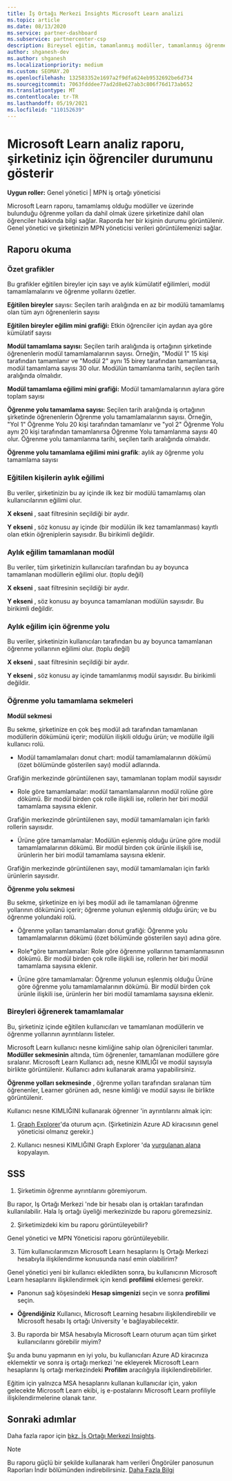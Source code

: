 ```yaml
---
title: İş Ortağı Merkezi Insights Microsoft Learn analizi
ms.topic: article
ms.date: 08/13/2020
ms.service: partner-dashboard
ms.subservice: partnercenter-csp
description: Bireysel eğitim, tamamlanmış modüller, tamamlanmış öğrenme yolları ve daha fazlası ile ilgili veriden yararlanarak şirketinize gelenleri takip edin.
author: shganesh-dev
ms.author: shganesh
ms.localizationpriority: medium
ms.custom: SEOMAY.20
ms.openlocfilehash: 132583352e1697a2f9dfa624eb9532692be6d734
ms.sourcegitcommit: 7063fdddee77ad2d8e627ab3c806f76d173ab652
ms.translationtype: MT
ms.contentlocale: tr-TR
ms.lasthandoff: 05/19/2021
ms.locfileid: "110152639"
---
```

# <a name="the-microsoft-learn-analytics-report-shows-the-status-of-learners-in-your-company"></a>Microsoft Learn analiz raporu, şirketiniz için öğrenciler durumunu gösterir

**Uygun roller:** Genel yönetici | MPN iş ortağı yöneticisi

Microsoft Learn raporu, tamamlamış olduğu modüller ve üzerinde bulunduğu öğrenme yolları da dahil olmak üzere şirketinize dahil olan öğrenciler hakkında bilgi sağlar. Raporda her bir kişinin durumu görüntülenir. Genel yönetici ve şirketinizin MPN yöneticisi verileri görüntülemenizi sağlar.

## <a name="how-to-read-the-report"></a>Raporu okuma

### <a name="summary-charts"></a>Özet grafikler

Bu grafikler eğitilen bireyler için sayı ve aylık kümülatif eğilimleri, modül tamamlamalarını ve öğrenme yollarını özetler.


**Eğitilen bireyler** sayısı: Seçilen tarih aralığında en az bir modülü tamamlamış olan tüm ayrı öğrenenlerin sayısı 

**Eğitilen bireyler eğilim mini grafiği:** Etkin öğrenciler için aydan aya göre kümülatif sayısı 

**Modül tamamlama sayısı:** Seçilen tarih aralığında iş ortağının şirketinde öğrenenlerin modül tamamlamalarının sayısı.
Örneğin, "Modül 1" 15 kişi tarafından tamamlanır ve "Modül 2" aynı 15 birey tarafından tamamlanırsa, modül tamamlama sayısı 30 olur. Modülün tamamlanma tarihi, seçilen tarih aralığında olmalıdır.

**Modül tamamlama eğilimi mini grafiği:** Modül tamamlamalarının aylara göre toplam sayısı 

**Öğrenme yolu tamamlama sayısı:** Seçilen tarih aralığında iş ortağının şirketinde öğrenenlerin Öğrenme yolu tamamlamalarının sayısı.
Örneğin, "Yol 1" Öğrenme Yolu 20 kişi tarafından tamamlanır ve "yol 2" Öğrenme Yolu aynı 20 kişi tarafından tamamlanırsa Öğrenme Yolu tamamlanma sayısı 40 olur. Öğrenme yolu tamamlanma tarihi, seçilen tarih aralığında olmalıdır.

**Öğrenme yolu tamamlama eğilimi mini grafik**: aylık ay öğrenme yolu tamamlama sayısı 

### <a name="trained-individuals-monthly-trend"></a>Eğitilen kişilerin aylık eğilimi

Bu veriler, şirketinizin bu ay içinde ilk kez bir modülü tamamlamış olan kullanıcılarının eğilimi olur. 

**X ekseni** , saat filtresinin seçildiği bir aydır. 

**Y ekseni** , söz konusu ay içinde (bir modülün ilk kez tamamlanması) kayıtlı olan etkin öğreniplerin sayısıdır. Bu birikimli değildir.

### <a name="module-completions-monthly-trend"></a>Aylık eğilim tamamlanan modül

Bu veriler, tüm şirketinizin kullanıcıları tarafından bu ay boyunca tamamlanan modüllerin eğilimi olur. (toplu değil) 

**X ekseni** , saat filtresinin seçildiği bir aydır. 

**Y ekseni** , söz konusu ay boyunca tamamlanan modülün sayısıdır. Bu birikimli değildir.

### <a name="learning-path-completions-monthly-trend"></a>Aylık eğilim için öğrenme yolu

Bu veriler, şirketinizin kullanıcıları tarafından bu ay boyunca tamamlanan öğrenme yollarının eğilimi olur. (toplu değil) 

**X ekseni** , saat filtresinin seçildiği bir aydır. 

**Y ekseni** , söz konusu ay içinde tamamlanmış modül sayısıdır. Bu birikimli değildir.

### <a name="learning-path-completion-tabs"></a>Öğrenme yolu tamamlama sekmeleri 

**Modül sekmesi**

Bu sekme, şirketinize en çok beş modül adı tarafından tamamlanan modüllerin dökümünü içerir; modülün ilişkili olduğu ürün; ve modülle ilgili kullanıcı rolü.  

- Modül tamamlamaları donut chart: modül tamamlamalarının dökümü (özet bölümünde gösterilen sayı) modül adlarında.

Grafiğin merkezinde görüntülenen sayı, tamamlanan toplam modül sayısıdır

- Role göre tamamlamalar: modül tamamlamalarının modül rolüne göre dökümü. Bir modül birden çok rolle ilişkili ise, rollerin her biri modül tamamlama sayısına eklenir.

Grafiğin merkezinde görüntülenen sayı, modül tamamlamaları için farklı rollerin sayısıdır. 

- Ürüne göre tamamlamalar: Modülün eşlenmiş olduğu ürüne göre modül tamamlamalarının dökümü. Bir modül birden çok ürünle ilişkili ise, ürünlerin her biri modül tamamlama sayısına eklenir.    

Grafiğin merkezinde görüntülenen sayı, modül tamamlamaları için farklı ürünlerin sayısıdır.  

**Öğrenme yolu sekmesi**   

Bu sekme, şirketinize en iyi beş modül adı ile tamamlanan öğrenme yollarının dökümünü içerir; öğrenme yolunun eşlenmiş olduğu ürün; ve bu öğrenme yolundaki rolü.  

- Öğrenme yolları tamamlamaları donut grafiği: Öğrenme yolu tamamlamalarının dökümü (özet bölümünde gösterilen sayı) adına göre.

- Role*göre tamamlamalar: Role göre öğrenme yollarının tamamlanmasının dökümü. Bir modül birden çok rolle ilişkili ise, rollerin her biri modül tamamlama sayısına eklenir.

- Ürüne göre tamamlamalar: Öğrenme yolunun eşlenmiş olduğu Ürüne göre öğrenme yolu tamamlamalarının dökümü. Bir modül birden çok ürünle ilişkili ise, ürünlerin her biri modül tamamlama sayısına eklenir.

### <a name="completions-by-learning-individuals"></a>Bireyleri öğrenerek tamamlamalar

Bu, şirketiniz içinde eğitilen kullanıcıları ve tamamlanan modüllerin ve öğrenme yollarının ayrıntılarını listeler.

Microsoft Learn kullanıcı nesne kimliğine sahip olan öğrenicileri tanımlar. **Modüller sekmesinin** altında, tüm öğrenenler, tamamlanan modüllere göre sıralanır. Microsoft Learn Kullanıcı adı, nesne KIMLIĞI ve modül sayısıyla birlikte görüntülenir. Kullanıcı adını kullanarak arama yapabilirsiniz. 

**Öğrenme yolları sekmesinde** , öğrenme yolları tarafından sıralanan tüm öğrenenler, Learner görünen adı, nesne kimliği ve modül sayısı ile birlikte görüntülenir.

Kullanıcı nesne KIMLIĞINI kullanarak öğrenner 'in ayrıntılarını almak için: 

1. [Graph Explorer](https://developer.microsoft.com/graph/graph-explorer )'da oturum açın. (Şirketinizin Azure AD kiracısının genel yöneticisi olmanız gerekir.)

2. Kullanıcı nesnesi KIMLIĞINI Graph Explorer 'da [vurgulanan alana](https://graph.microsoft.com/v1.0/users/a9633ad7-c8dc-4587-b119-0bc286b0711f) kopyalayın. 

## <a name="faq"></a>SSS

1. Şirketimin öğrenme ayrıntılarını göremiyorum.

Bu rapor, Iş Ortağı Merkezi 'nde bir hesabı olan iş ortakları tarafından kullanılabilir. Hala Iş ortağı üyeliği merkezinizde bu raporu göremezsiniz.

2.  Şirketimizdeki kim bu raporu görüntüleyebilir? 

Genel yönetici ve MPN Yöneticisi raporu görüntüleyebilir.

3. Tüm kullanıcılarımızın Microsoft Learn hesaplarını Iş Ortağı Merkezi hesabıyla ilişkilendirme konusunda nasıl emin olabilirim?

Genel yönetici yeni bir kullanıcı ekledikten sonra, bu kullanıcının Microsoft Learn hesaplarını ilişkilendirmek için kendi **profilimi** eklemesi gerekir.

- Panonun sağ köşesindeki **Hesap simgenizi** seçin ve sonra **profilimi** seçin. 

-  **Öğrendiğiniz** Kullanıcı, Microsoft Learning hesabını ilişkilendirebilir ve Microsoft hesabı Iş ortağı University 'e bağlayabilecektir.

3. Bu raporda bir MSA hesabıyla Microsoft Learn oturum açan tüm şirket kullanıcılarını görebilir miyim?

Şu anda bunu yapmanın en iyi yolu, bu kullanıcıları Azure AD kiracınıza eklemektir ve sonra iş ortağı merkezi 'ne ekleyerek Microsoft Learn hesaplarını Iş ortağı merkezindeki **Profilim** aracılığıyla ilişkilendirebilirler. 

Eğitim için yalnızca MSA hesaplarını kullanan kullanıcılar için, yakın gelecekte Microsoft Learn ekibi, iş e-postalarını Microsoft Learn profiliyle ilişkilendirmelerine olanak tanır. 

## <a name="next-steps"></a>Sonraki adımlar

Daha fazla rapor için [bkz. İş Ortağı Merkezi Insights](partner-center-insights.md).

>[!NOTE] 
> Bu raporu güçlü bir şekilde kullanarak ham verileri Öngörüler panosunun Raporları İndir bölümünden indirebilirsiniz. [Daha Fazla Bilgi](pci-download-reports.md) 